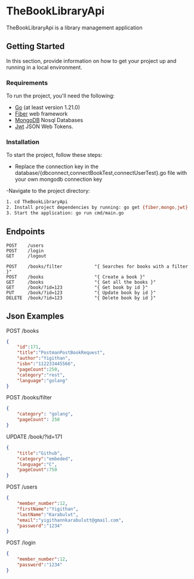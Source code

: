 # TheBookLibraryApi
TheBookLibraryApi is a library management application

## Getting Started

In this section, provide information on how to get your project up and running in a local environment.

### Requirements

To run the project, you'll need the following:

- [Go](https://golang.org/) (at least version 1.21.0)
- [Fiber](https://github.com/gofiber/fiber) web framework
- [MongoDB](https://github.com/mongodb/mongo-go-driver) Nosql Databases
- [Jwt](https://github.com/golang-jwt/jwt) JSON Web Tokens.
  
### Installation

To start the project, follow these steps:

- Replace the connection key in the database/{dbconnect,connectBookTest,connectUserTest}.go file with your own mongodb connection key

-Navigate to the project directory:

   ```bash
   1. cd TheBookLibraryApi
   2. Install project dependencies by running: go get {fiber,mongo,jwt}
   3. Start the application: go run cmd/main.go
   ```
## Endpoints
```http
POST    /users
POST    /login
GET     /logout

POST    /books/filter            "{ Searches for books with a filter }"
POST    /books                   "{ Create a book }"
GET     /books                   "{ Get all the books }"
GET     /book/?id=123            "{ Get book by id }"
PUT     /book/?id=123            "{ Update book by id }"
DELETE  /book/?id=123            "{ Delete book by id }"

```


## Json Examples

POST /books
```json
{
    "id":171,
    "title":"PostmanPostBookRequest",
    "author":"Yigithan",
    "isbn":"112233445566",
    "pageCount":250,
    "category":"rest",
    "language":"golang"
}
```

POST /books/filter
```json
{
    "category": "golang",
    "pageCount": 250
}
```
UPDATE /book/?id=171
```json
{
    "title":"Github",
    "category":"embeded",
    "language":"C",
    "pageCount":750
}
```
POST /users
```json
{
    "member_number":12,
    "firstName":"Yigithan",
    "lastName":"Karabulut",
    "email":"yigithannkarabulutt@gmail.com",
    "password":"1234"
}
```
POST /login
```json
{
    "member_number":12,
    "password":"1234"
}
```
